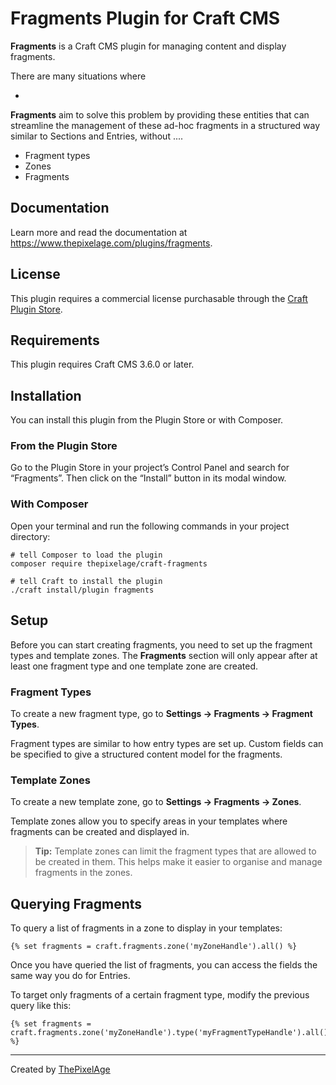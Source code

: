 # Fragments Plugin for Craft CMS

**Fragments** is a Craft CMS plugin for managing content and display fragments.

There are many situations where 

- 

**Fragments** aim to solve this problem by providing these entities that can streamline the  management of these ad-hoc fragments in a structured way similar to Sections and Entries, without ....

- Fragment types
- Zones
- Fragments

## Documentation

Learn more and read the documentation at https://www.thepixelage.com/plugins/fragments.

## License

This plugin requires a commercial license purchasable through the [Craft Plugin Store](https://plugins.craftcms.com/fragments).


## Requirements

This plugin requires Craft CMS 3.6.0 or later.

## Installation

You can install this plugin from the Plugin Store or with Composer.

### From the Plugin Store

Go to the Plugin Store in your project’s Control Panel and search for “Fragments”. Then click on the “Install” button in its modal window.

### With Composer

Open your terminal and run the following commands in your project directory:

```
# tell Composer to load the plugin
composer require thepixelage/craft-fragments

# tell Craft to install the plugin
./craft install/plugin fragments
```
## Setup

Before you can start creating fragments, you need to set up the fragment types and template zones. The **Fragments** section will only appear after at least one fragment type and one template zone are created.

### Fragment Types

To create a new fragment type, go to **Settings → Fragments → Fragment Types**.

Fragment types are similar to how entry types are set up. Custom fields can be specified to give a structured content model for the fragments.

### Template Zones

To create a new template zone, go to **Settings → Fragments → Zones**.

Template zones allow you to specify areas in your templates where fragments can be created and displayed in.
> **Tip:** Template zones can limit the fragment types that are allowed to be created in them. This helps make it easier to organise and manage fragments in the zones.

## Querying Fragments

To query a list of fragments in a zone to display in your templates:

```
{% set fragments = craft.fragments.zone('myZoneHandle').all() %}
```

Once you have queried the list of fragments, you can access the fields the same way you do for Entries.

To target only fragments of a certain fragment type, modify the previous query like this:

```
{% set fragments = craft.fragments.zone('myZoneHandle').type('myFragmentTypeHandle').all() %}
```

---

Created by [ThePixelAge](https://www.thepixelage.com)
